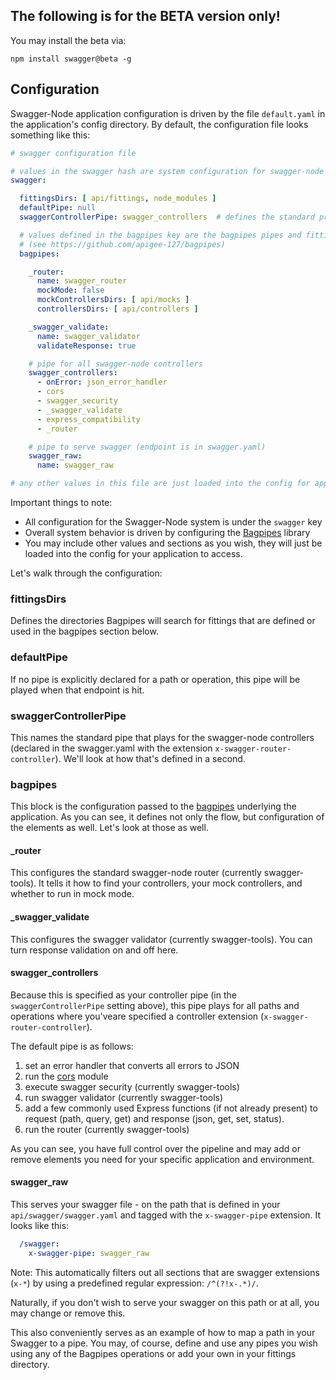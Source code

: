 ## The following is for the BETA version only!

You may install the beta via:
 
`npm install swagger@beta -g`

## Configuration

Swagger-Node application configuration is driven by the file `default.yaml` in the application's config directory. By
 default, the configuration file looks something like this: 

```yaml
# swagger configuration file

# values in the swagger hash are system configuration for swagger-node
swagger:

  fittingsDirs: [ api/fittings, node_modules ]
  defaultPipe: null
  swaggerControllerPipe: swagger_controllers  # defines the standard processing pipe for controllers

  # values defined in the bagpipes key are the bagpipes pipes and fittings definitions
  # (see https://github.com/apigee-127/bagpipes)
  bagpipes:

    _router:
      name: swagger_router
      mockMode: false
      mockControllersDirs: [ api/mocks ]
      controllersDirs: [ api/controllers ]

    _swagger_validate:
      name: swagger_validator
      validateResponse: true

    # pipe for all swagger-node controllers
    swagger_controllers:
      - onError: json_error_handler
      - cors
      - swagger_security
      - _swagger_validate
      - express_compatibility
      - _router

    # pipe to serve swagger (endpoint is in swagger.yaml)
    swagger_raw:
      name: swagger_raw

# any other values in this file are just loaded into the config for application access...
```

Important things to note:

* All configuration for the Swagger-Node system is under the `swagger` key
* Overall system behavior is driven by configuring the [Bagpipes](https://github.com/apigee-127/bagpipes) library
* You may include other values and sections as you wish, they will just be loaded into the config for your application
  to access.

Let's walk through the configuration:

### fittingsDirs

Defines the directories Bagpipes will search for fittings that are defined or used in the bagpipes section below.

### defaultPipe

If no pipe is explicitly declared for a path or operation, this pipe will be played when that endpoint is hit.

### swaggerControllerPipe

This names the standard pipe that plays for the swagger-node controllers (declared in the swagger.yaml with the 
extension `x-swagger-router-controller`). We'll look at how that's defined in a second.

### bagpipes

This block is the configuration passed to the [bagpipes](https://github.com/apigee-127/bagpipes) underlying the 
application. As you can see, it defines not only the flow, but configuration of the elements as well. Let's look at
those as well.

#### _router

This configures the standard swagger-node router (currently swagger-tools). It tells it how to find your controllers, 
your mock controllers, and whether to run in mock mode.

#### _swagger_validate

This configures the swagger validator (currently swagger-tools). You can turn response validation on and off here.

#### swagger_controllers

Because this is specified as your controller pipe (in the `swaggerControllerPipe` setting above), this pipe plays 
for all paths and operations where you'veare specified a controller extension (`x-swagger-router-controller`).

The default pipe is as follows:

1. set an error handler that converts all errors to JSON
2. run the [cors](https://www.npmjs.com/package/cors) module
3. execute swagger security (currently swagger-tools)
4. run swagger validator (currently swagger-tools)
5. add a few commonly used Express functions (if not already present) to request (path, query, get) and response (json, 
 get, set, status).
6. run the router (currently swagger-tools)

As you can see, you have full control over the pipeline and may add or remove elements you need for your specific
application and environment.

#### swagger_raw

This serves your swagger file - on the path that is defined in your `api/swagger/swagger.yaml` and tagged with the
`x-swagger-pipe` extension. It looks like this:

```yaml
  /swagger:
    x-swagger-pipe: swagger_raw
```

Note: This automatically filters out all sections that are swagger extensions (`x-*`) by using a predefined regular 
expression: `/^(?!x-.*)/`.

Naturally, if you don't wish to serve your swagger on this path or at all, you may change or remove this.

This also conveniently serves as an example of how to map a path in your Swagger to a pipe. You may, of course, define 
and use any pipes you wish using any of the Bagpipes operations or add your own in your fittings directory.